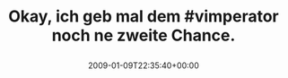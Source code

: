 ---
retweeted: false
source: <a href="http://twitter.com" rel="nofollow">Twitter Web Client</a>
entities:
  hashtags:
  - text: vimperator
    indices:
    - '22'
    - '33'
  symbols: []
  user_mentions: []
  urls: []
display_text_range:
- '0'
- '56'
favorite_count: '0'
id_str: '1107859910'
truncated: false
retweet_count: '0'
id: '1107859910'
created_at: Fri Jan 09 22:35:40 +0000 2009
favorited: false
full_text: 'Okay, ich geb mal dem #vimperator noch ne zweite Chance.'
lang: de
tags:
- vimperator
- pesos/twitter
date: '2009-01-09T22:35:40+00:00'
src: https://twitter.com/bascht/status/1107859910
original_url: https://twitter.com/bascht/status/1107859910
type: twitter_tweet
text: 'Okay, ich geb mal dem #vimperator noch ne zweite Chance.'
title: 'Okay, ich geb mal dem #vimperator noch ne zweite Chance.

  '

---